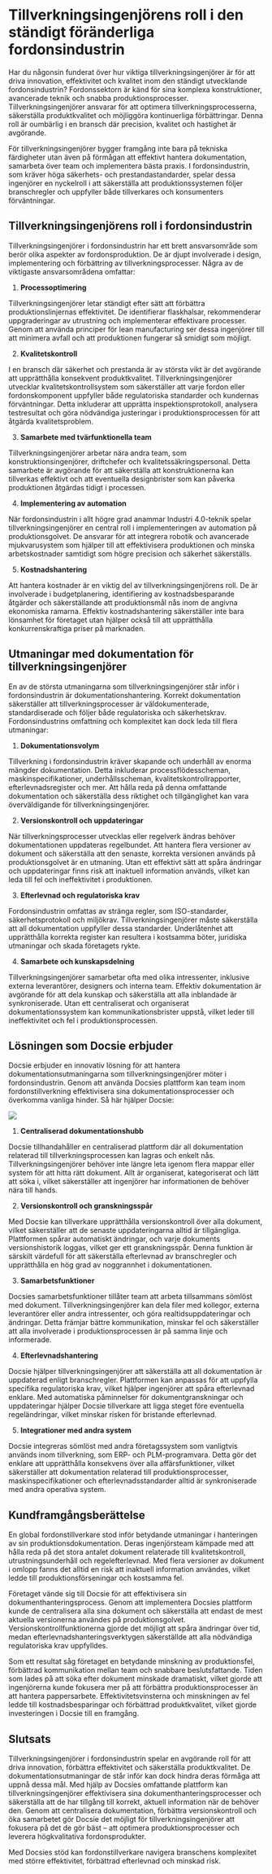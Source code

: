 # Tillverkningsingenjörens roll i den ständigt föränderliga fordonsindustrin

Har du någonsin funderat över hur viktiga tillverkningsingenjörer är för att driva innovation, effektivitet och kvalitet inom den ständigt utvecklande fordonsindustrin? Fordonssektorn är känd för sina komplexa konstruktioner, avancerade teknik och snabba produktionsprocesser. Tillverkningsingenjörer ansvarar för att optimera tillverkningsprocesserna, säkerställa produktkvalitet och möjliggöra kontinuerliga förbättringar. Denna roll är oumbärlig i en bransch där precision, kvalitet och hastighet är avgörande.

För tillverkningsingenjörer bygger framgång inte bara på tekniska färdigheter utan även på förmågan att effektivt hantera dokumentation, samarbeta över team och implementera bästa praxis. I fordonsindustrin, som kräver höga säkerhets- och prestandastandarder, spelar dessa ingenjörer en nyckelroll i att säkerställa att produktionssystemen följer branschregler och uppfyller både tillverkares och konsumenters förväntningar.

## Tillverkningsingenjörens roll i fordonsindustrin

Tillverkningsingenjörer i fordonsindustrin har ett brett ansvarsområde som berör olika aspekter av fordonsproduktion. De är djupt involverade i design, implementering och förbättring av tillverkningsprocesser. Några av de viktigaste ansvarsområdena omfattar:

1. **Processoptimering**

Tillverkningsingenjörer letar ständigt efter sätt att förbättra produktionslinjernas effektivitet. De identifierar flaskhalsar, rekommenderar uppgraderingar av utrustning och implementerar effektivare processer. Genom att använda principer för lean manufacturing ser dessa ingenjörer till att minimera avfall och att produktionen fungerar så smidigt som möjligt.

2. **Kvalitetskontroll**

I en bransch där säkerhet och prestanda är av största vikt är det avgörande att upprätthålla konsekvent produktkvalitet. Tillverkningsingenjörer utvecklar kvalitetskontrollsystem som säkerställer att varje fordon eller fordonskomponent uppfyller både regulatoriska standarder och kundernas förväntningar. Detta inkluderar att upprätta inspektionsprotokoll, analysera testresultat och göra nödvändiga justeringar i produktionsprocessen för att åtgärda kvalitetsproblem.

3. **Samarbete med tvärfunktionella team**

Tillverkningsingenjörer arbetar nära andra team, som konstruktionsingenjörer, driftchefer och kvalitetssäkringspersonal. Detta samarbete är avgörande för att säkerställa att konstruktionerna kan tillverkas effektivt och att eventuella designbrister som kan påverka produktionen åtgärdas tidigt i processen.

4. **Implementering av automation**

När fordonsindustrin i allt högre grad anammar Industri 4.0-teknik spelar tillverkningsingenjörer en central roll i implementeringen av automation på produktionsgolvet. De ansvarar för att integrera robotik och avancerade mjukvarusystem som hjälper till att effektivisera produktionen och minska arbetskostnader samtidigt som högre precision och säkerhet säkerställs.

5. **Kostnadshantering**

Att hantera kostnader är en viktig del av tillverkningsingenjörens roll. De är involverade i budgetplanering, identifiering av kostnadsbesparande åtgärder och säkerställande att produktionsmål nås inom de angivna ekonomiska ramarna. Effektiv kostnadshantering säkerställer inte bara lönsamhet för företaget utan hjälper också till att upprätthålla konkurrenskraftiga priser på marknaden.

## Utmaningar med dokumentation för tillverkningsingenjörer

En av de största utmaningarna som tillverkningsingenjörer står inför i fordonsindustrin är dokumentationshantering. Korrekt dokumentation säkerställer att tillverkningsprocesser är väldokumenterade, standardiserade och följer både regulatoriska och säkerhetskrav. Fordonsindustrins omfattning och komplexitet kan dock leda till flera utmaningar:

1. **Dokumentationsvolym**

Tillverkning i fordonsindustrin kräver skapande och underhåll av enorma mängder dokumentation. Detta inkluderar processflödesscheman, maskinspecifikationer, underhållsscheman, kvalitetskontrollrapporter, efterlevnadsregister och mer. Att hålla reda på denna omfattande dokumentation och säkerställa dess riktighet och tillgänglighet kan vara överväldigande för tillverkningsingenjörer.

2. **Versionskontroll och uppdateringar**

När tillverkningsprocesser utvecklas eller regelverk ändras behöver dokumentationen uppdateras regelbundet. Att hantera flera versioner av dokument och säkerställa att den senaste, korrekta versionen används på produktionsgolvet är en utmaning. Utan ett effektivt sätt att spåra ändringar och uppdateringar finns risk att inaktuell information används, vilket kan leda till fel och ineffektivitet i produktionen.

3. **Efterlevnad och regulatoriska krav**

Fordonsindustrin omfattas av stränga regler, som ISO-standarder, säkerhetsprotokoll och miljökrav. Tillverkningsingenjörer måste säkerställa att all dokumentation uppfyller dessa standarder. Underlåtenhet att upprätthålla korrekta register kan resultera i kostsamma böter, juridiska utmaningar och skada företagets rykte.

4. **Samarbete och kunskapsdelning**

Tillverkningsingenjörer samarbetar ofta med olika intressenter, inklusive externa leverantörer, designers och interna team. Effektiv dokumentation är avgörande för att dela kunskap och säkerställa att alla inblandade är synkroniserade. Utan ett centraliserat och organiserat dokumentationssystem kan kommunikationsbrister uppstå, vilket leder till ineffektivitet och fel i produktionsprocessen.

## Lösningen som Docsie erbjuder

Docsie erbjuder en innovativ lösning för att hantera dokumentationsutmaningarna som tillverkningsingenjörer möter i fordonsindustrin. Genom att använda Docsies plattform kan team inom fordonstillverkning effektivisera sina dokumentationsprocesser och överkomma vanliga hinder. Så här hjälper Docsie:

![](https://cdn.docsie.io/workspace_PxAvC1Uenuc7ad6H3/doc_wn84Jkoc6hIMTO2eE/file_o4dMLXB1O9CRglFwA/image_1d51ede9-0bb1-71be-6096-eee09c193c1a.jpg)

1. **Centraliserad dokumentationshubb**

Docsie tillhandahåller en centraliserad plattform där all dokumentation relaterad till tillverkningsprocessen kan lagras och enkelt nås. Tillverkningsingenjörer behöver inte längre leta igenom flera mappar eller system för att hitta rätt dokument. Allt är organiserat, kategoriserat och lätt att söka i, vilket säkerställer att ingenjörer har informationen de behöver nära till hands.

2. **Versionskontroll och granskningsspår**

Med Docsie kan tillverkare upprätthålla versionskontroll över alla dokument, vilket säkerställer att de senaste uppdateringarna alltid är tillgängliga. Plattformen spårar automatiskt ändringar, och varje dokuments versionshistorik loggas, vilket ger ett granskningsspår. Denna funktion är särskilt värdefull för att säkerställa efterlevnad av branschregler och upprätthålla en hög grad av noggrannhet i dokumentationen.

3. **Samarbetsfunktioner**

Docsies samarbetsfunktioner tillåter team att arbeta tillsammans sömlöst med dokument. Tillverkningsingenjörer kan dela filer med kollegor, externa leverantörer eller andra intressenter, och göra realtidsuppdateringar och ändringar. Detta främjar bättre kommunikation, minskar fel och säkerställer att alla involverade i produktionsprocessen är på samma linje och informerade.

4. **Efterlevnadshantering**

Docsie hjälper tillverkningsingenjörer att säkerställa att all dokumentation är uppdaterad enligt branschregler. Plattformen kan anpassas för att uppfylla specifika regulatoriska krav, vilket hjälper ingenjörer att spåra efterlevnad enklare. Med automatiska påminnelser för dokumentgranskningar och uppdateringar hjälper Docsie tillverkare att ligga steget före eventuella regeländringar, vilket minskar risken för bristande efterlevnad.

5. **Integrationer med andra system**

Docsie integreras sömlöst med andra företagssystem som vanligtvis används inom tillverkning, som ERP- och PLM-programvara. Detta gör det enklare att upprätthålla konsekvens över alla affärsfunktioner, vilket säkerställer att dokumentation relaterad till produktionsprocesser, maskinspecifikationer och efterlevnadsstandarder alltid är synkroniserade med andra operativa system.

## Kundframgångsberättelse

En global fordonstillverkare stod inför betydande utmaningar i hanteringen av sin produktionsdokumentation. Deras ingenjörsteam kämpade med att hålla reda på det stora antalet dokument relaterade till kvalitetskontroll, utrustningsunderhåll och regelefterlevnad. Med flera versioner av dokument i omlopp fanns det alltid en risk att inaktuell information användes, vilket ledde till produktionsförseningar och kostsamma fel.

Företaget vände sig till Docsie för att effektivisera sin dokumenthanteringsprocess. Genom att implementera Docsies plattform kunde de centralisera alla sina dokument och säkerställa att endast de mest aktuella versionerna användes på produktionsgolvet. Versionskontrollfunktionerna gjorde det möjligt att spåra ändringar över tid, medan efterlevnadshanteringsverktygen säkerställde att alla nödvändiga regulatoriska krav uppfylldes.

Som ett resultat såg företaget en betydande minskning av produktionsfel, förbättrad kommunikation mellan team och snabbare beslutsfattande. Tiden som lades på att söka efter dokument minskade dramatiskt, vilket gjorde att ingenjörerna kunde fokusera mer på att förbättra produktionsprocesser än att hantera pappersarbete. Effektivitetsvinsterna och minskningen av fel ledde till kostnadsbesparingar och förbättrad produktkvalitet, vilket gjorde investeringen i Docsie till en framgång.

## Slutsats

Tillverkningsingenjörer i fordonsindustrin spelar en avgörande roll för att driva innovation, förbättra effektivitet och säkerställa produktkvalitet. De dokumentationsutmaningar de står inför kan dock hindra deras förmåga att uppnå dessa mål. Med hjälp av Docsies omfattande plattform kan tillverkningsingenjörer effektivisera sina dokumenthanteringsprocesser och säkerställa att de har tillgång till korrekt, aktuell information när de behöver den. Genom att centralisera dokumentation, förbättra versionskontroll och öka samarbetet gör Docsie det möjligt för tillverkningsingenjörer att fokusera på det de gör bäst – att optimera produktionsprocesser och leverera högkvalitativa fordonsprodukter.

Med Docsies stöd kan fordonstillverkare navigera branschens komplexitet med större effektivitet, förbättrad efterlevnad och minskad risk.